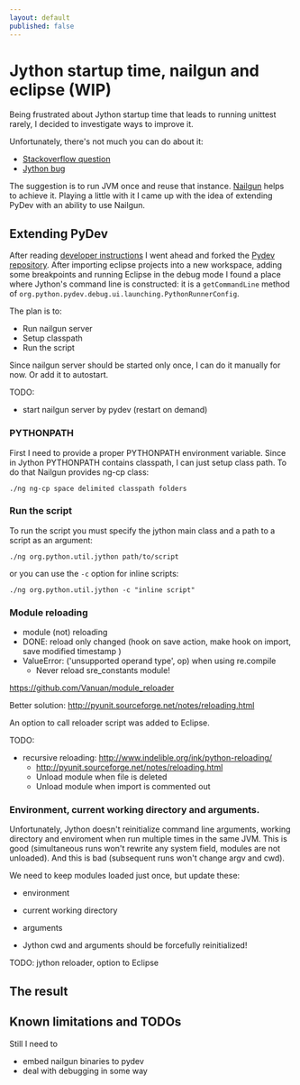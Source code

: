 ```yaml
---
layout: default
published: false
---
```


# Jython startup time, nailgun and eclipse (WIP)

Being frustrated about Jython startup time that leads to running unittest rarely, I decided to investigate ways to improve it.

Unfortunately, there's not much you can do about it: 

* [Stackoverflow question](http://stackoverflow.com/questions/1467827/how-do-i-make-pydev-jython-to-startup-faster-when-running-a-script)
* [Jython bug](http://bugs.jython.org/issue1380)

The suggestion is to run JVM once and reuse that instance. [Nailgun](http://www.martiansoftware.com/nailgun/background.html) helps to achieve it. Playing a little with it I came up with the idea of extending PyDev with an ability to use Nailgun.

## Extending PyDev

After reading [developer instructions](http://www.pydev.org/developers.html) I went ahead and forked the [Pydev repository](https://github.com/Vanuan/Pydev). After importing eclipse projects into a new workspace, adding some breakpoints and running Eclipse in the debug mode I found a place where Jython's command line is constructed: it is a `getCommandLine` method of `org.python.pydev.debug.ui.launching.PythonRunnerConfig`.

The plan is to:

* Run nailgun server
* Setup classpath
* Run the script

Since nailgun server should be started only once, I can do it manually for now. Or add it to autostart.

TODO:

* start nailgun server by pydev (restart on demand)


### PYTHONPATH

First I need to provide a proper PYTHONPATH environment variable. Since in Jython PYTHONPATH contains classpath, I can just setup class path. To do that Nailgun provides ng-cp class:

    ./ng ng-cp space delimited classpath folders

### Run the script

To run the script you must specify the jython main class and a path to a script as an argument:

    ./ng org.python.util.jython path/to/script
    
or you can use the `-c` option for inline scripts:

    ./ng org.python.util.jython -c "inline script"

### Module reloading


* module (not) reloading
* DONE: reload only changed (hook on save action, make hook on import, save modified timestamp )
* ValueError: ('unsupported operand type', op) when using re.compile
  * Never reload sre_constants module!

https://github.com/Vanuan/module_reloader

Better solution: http://pyunit.sourceforge.net/notes/reloading.html

An option to call reloader script was added to Eclipse.

TODO:

* recursive reloading: http://www.indelible.org/ink/python-reloading/
  * http://pyunit.sourceforge.net/notes/reloading.html
  * Unload module when file is deleted
  * Unload module when import is commented out



### Environment, current working directory and arguments.

Unfortunately, Jython doesn't reinitialize command line arguments, working directory and enviroment when run multiple times in the same JVM. This is good (simultaneous runs won't rewrite any system field, modules are not unloaded). And this is bad (subsequent runs won't change argv and cwd).

We need to keep modules loaded just once, but update these:

* environment
* current working directory
* arguments


* Jython cwd and arguments should be forcefully reinitialized!

TODO: jython reloader, option to Eclipse


## The result

## Known limitations and TODOs


Still I need to 

* embed nailgun binaries to pydev
* deal with debugging in some way